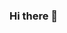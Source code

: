 ### Hi there 👋

<!--
**TheDoctorMax/TheDoctorMax** is a ✨ _special_ ✨ repository because its `README.md` (this file) appears on your GitHub profile.

Here are some ideas to get you started:

- 🔭 I’m currently working on ... getting in Github and python coding
- 🌱 I’m currently learning Python 
- 👯 I’m looking to collaborate on ... hmmmm got to think of that
- 🤔 I’m looking for help with ... the use of Github
- 💬 Ask me about ... you tell me
- 📫 How to reach me: ... use twitter
- 😄 Pronouns: ... 
- ⚡ Fun fact: ... 2 is the double of 1 ...... wait a minut think about it :D
-->
